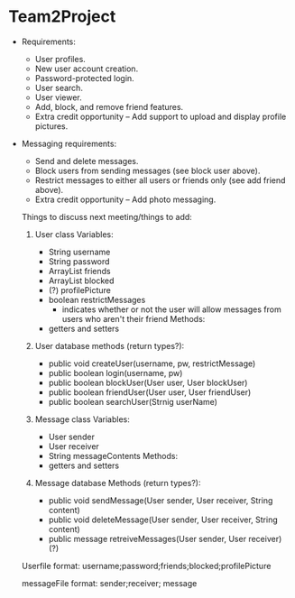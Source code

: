 # Team2Project
- Requirements:
  - User profiles.
  - New user account creation.
  - Password-protected login.
  - User search.
  - User viewer.
  - Add, block, and remove friend features.
  - Extra credit opportunity – Add support to upload and display profile pictures.
- Messaging requirements:
  - Send and delete messages.
  - Block users from sending messages (see block user above).
  - Restrict messages to either all users or friends only (see add friend above).
  - Extra credit opportunity – Add photo messaging.

  Things to discuss next meeting/things to add:
  1. User class
    Variables:
      - String username
      - String password
      - ArrayList friends
      - ArrayList blocked
      - (?) profilePicture
      - boolean restrictMessages
        - indicates whether or not the user will allow messages from users who aren't their friend
    Methods:
      - getters and setters
  2. User database
    methods (return types?):
      - public void createUser(username, pw, restrictMessage)
      - public boolean login(username, pw)
      - public boolean blockUser(User user, User blockUser)
      - public boolean friendUser(User user, User friendUser)
      - public boolean searchUser(Strnig userName)
  
  3. Message class
    Variables:
      - User sender
      - User receiver
      - String messageContents
    Methods:
      - getters and setters
  4. Message database
    Methods (return types?):
      - public void sendMessage(User sender, User receiver, String content)
      - public void deleteMessage(User sender, User receiver, String content)
      - public message retreiveMessages(User sender, User receiver) (?)


  Userfile format: username;password;friends;blocked;profilePicture
  
  messageFile format: sender;receiver; message



